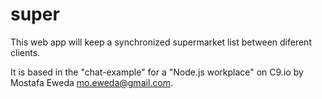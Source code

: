 # super
This web app will keep a synchronized supermarket list between diferent clients.

It is based in the "chat-example" for a "Node.js workplace" on C9.io by Mostafa Eweda <mo.eweda@gmail.com>.

